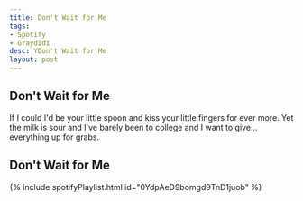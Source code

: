```yaml
---
title: Don't Wait for Me
tags:
- Spotify
- Graydidi
desc: YDon't Wait for Me
layout: post
---
```

## Don't Wait for Me
If I could I'd be your little spoon and kiss your little fingers for ever more. Yet the milk is sour and I've barely been to college and I want to give... everything up for grabs.
<!-- more -->

## Don't Wait for Me
{% include spotifyPlaylist.html id="0YdpAeD9bomgd9TnD1juob" %}
